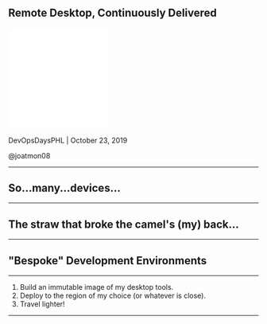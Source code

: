 ## Remote Desktop, Continuously Delivered

<img src="images/HashiCorp_Icon_White.png" alt="White HashiCorp logo"
width="200"/>

DevOpsDaysPHL | October 23, 2019

@joatmon08

---

## So...many...devices...

---

## The straw that broke the camel's (my) back...


---

## "Bespoke" Development Environments

---

1. Build an immutable image of my desktop tools.
1. Deploy to the region of my choice (or whatever is close).
1. Travel lighter!

---